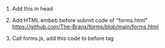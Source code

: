 
1) Add this in head
<script src="https://challenges.cloudflare.com/turnstile/v0/api.js" async defer></script>

2) Add HTML embeb before submit code of "forms.html"
https://github.com/The-Branx/forms/blob/main/forms.html

3) Call forms.js, add this code to before </body> tag
<script src="https://cdn.jsdelivr.net/gh/The-Branx/forms/forms.js"></script>

